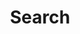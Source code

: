---
title: "Search" # In any language you want
layout: "search" # Is necessary
# url: "/archive"
# description: "Description for Search"
summary: "search"
placeholder: "Let's find what you're looking for..."
---